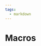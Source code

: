 ```yaml
---
tags:
  - markdown
---
```


# Macros

<include repo_url="https://github.com/foliant-docs/foliantcontrib.macros.git" path="README.md" sethead="2" nohead="true"></include>
